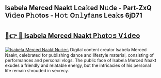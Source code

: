 ## Isabela Merced Naakt L𝚎a𝚔ed N𝚞𝚍e - Part-ZxQ Vi𝚍𝚎o P𝚑𝚘tos - H𝚘𝚝 O𝚗𝚕yf𝚊ns L𝚎a𝚔s 6jD71

# <h2><a href="http://kf324n8.oniu.top/?m=Isabela+Merced+Naakt">🔗👉 🔴 Isabela Merced Naakt P𝚑ot𝚘𝚜 V𝚒d𝚎o</a></h2>

[![Isabela Merced Naakt Nu𝚍e𝚜](https://i.imgur.com/0qMVB7G.gif)](http://kf324n8.oniu.top/?m=Isabela+Merced+Naakt)
Digital content creator Isabela Merced Naakt, celebrated for publishing dance and lifestyle material, consisting of performances and personal vlogs. The public face of Isabela Merced Naakt exudes a friendly and relatable energy, but the intricacies of his personal life remain shrouded in secrecy.  
